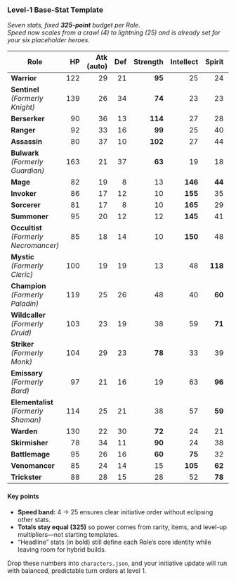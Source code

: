 ### Level-1 **Base-Stat Template**  
*Seven stats, fixed **325-point** budget per Role.  
Speed now scales from a crawl (4) to lightning (25) and is already set for your six placeholder heroes.*

| Role                                     | HP  | Atk (auto) | Def | Strength | Intellect | Spirit | **Speed** | **Total** |
|------------------------------------------|----:|-----------:|----:|---------:|----------:|-------:|----------:|----------:|
| **Warrior**                               | 122 | 29         | 21  | **95**   | 25        | 24     | 9         | **325**   |
| **Sentinel** *(Formerly Knight)*          | 139 | 26         | 34  | **74**   | 23        | 23     | 6         | **325**   |
| **Berserker**                             |  90 | 36         | 13  | **114**  | 27        | 28     | 17        | **325**   |
| **Ranger**                                |  92 | 33         | 16  | **99**   | 25        | 40     | 20        | **325**   |
| **Assassin**                              |  80 | 37         | 10  | **102**  | 27        | 44     | 25        | **325**   |
| **Bulwark** *(Formerly Guardian)*         | 163 | 21         | 37  | **63**   | 19        | 18     | 4         | **325**   |
| **Mage**                                  |  82 | 19         |  8  | 13       | **146**   | **44** | 13        | **325**   |
| **Invoker**                               |  86 | 17         | 12  | 10       | **155**   | 35     | 10        | **325**   |
| **Sorcerer**                              |  81 | 17         |  8  | 10       | **165**   | 29     | 15        | **325**   |
| **Summoner**                              |  95 | 20         | 12  | 12       | **145**   | 41     | 10        | **325**   |
| **Occultist** *(Formerly Necromancer)*    |  85 | 18         | 14  | 10       | **150**   | 48     | 11        | **325**   |
| **Mystic** *(Formerly Cleric)*            | 100 | 19         | 19  | 13       | 48        | **118**| 8         | **325**   |
| **Champion** *(Formerly Paladin)*         | 119 | 25         | 26  | 48       | 40        | **60** | 7         | **325**   |
| **Wildcaller** *(Formerly Druid)*         | 103 | 23         | 19  | 38       | 59        | **71** | 12        | **325**   |
| **Striker** *(Formerly Monk)*             | 104 | 29         | 23  | **78**   | 33        | 39     | 19        | **325**   |
| **Emissary** *(Formerly Bard)*            |  97 | 21         | 16  | 19       | 63        | **96** | 13        | **325**   |
| **Elementalist** *(Formerly Shaman)*      | 114 | 25         | 21  | 38       | 57        | **59** | 11        | **325**   |
| **Warden**                                | 130 | 22         | 30  | **72**   | 24        | 21     | 7         | **325**   |
| **Skirmisher**                            |  78 | 34         | 11  | **90**   | 24        | 38     | 23        | **325**   |
| **Battlemage**                            |  95 | 26         | 16  | **60**   | **75**    | 32     | 13        | **325**   |
| **Venomancer**                            |  85 | 24         | 14  | 15       | **105**   | **62** | 20        | **325**   |
| **Trickster**                             |  88 | 28         | 15  | 28       | 52        | **78** | 24        | **325**   |

#### Key points
* **Speed band:** 4 → 25 ensures clear initiative order without eclipsing other stats.  
* **Totals stay equal (325)** so power comes from rarity, items, and level-up multipliers—not starting templates.  
* “Headline” stats (in bold) still define each Role’s core identity while leaving room for hybrid builds.

Drop these numbers into `characters.json`, and your initiative update will run with balanced, predictable turn orders at level 1.
